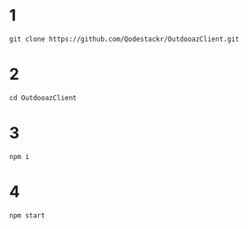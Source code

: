 # 1
`git clone https://github.com/Qodestackr/OutdooazClient.git`
# 2
`cd OutdooazClient`
# 3
`npm i`
# 4
`npm start`

